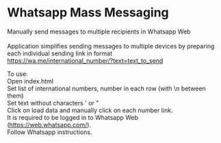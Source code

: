 # Whatsapp Mass Messaging

Manually send messages to multiple recipients in Whatsapp Web<br /><br />
Application simplifies sending messages to multiple devices by preparing each individual sending link in format<br />
https://wa.me/international_number/?text=text_to_send<br />

To use:<br />
Open index.html<br />
Set list of international numbers, number in each row (with \n between them)<br />
Set text without characters ' or "<br />
Click on load data and manually click on each number link.<br />
It is required to be logged in to Whatsapp Web (https://web.whatsapp.com/).<br />
Follow Whatsapp instructions.
